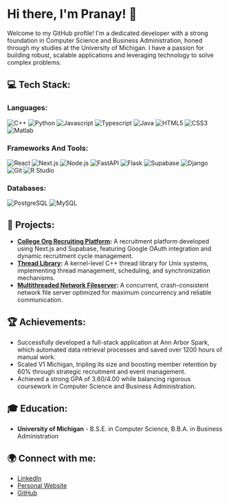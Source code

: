# Hi there, I'm Pranay! 👋

Welcome to my GitHub profile! I'm a dedicated developer with a strong foundation in Computer Science and Business Administration, honed through my studies at the University of Michigan. I have a passion for building robust, scalable applications and leveraging technology to solve complex problems.

## 💻 Tech Stack:

### Languages:
<p align="left">
  <img src="https://img.shields.io/badge/C++-%2300599C.svg?style=for-the-badge&logo=c%2B%2B&logoColor=white" alt="C++">
  <img src="https://img.shields.io/badge/Python-3670A0?style=for-the-badge&logo=python&logoColor=ffdd54" alt="Python">
  <img src="https://img.shields.io/badge/Javascript-%23323330.svg?style=for-the-badge&logo=javascript&logoColor=%23F7DF1E" alt="Javascript">
  <img src="https://img.shields.io/badge/Typescript-%23007ACC.svg?style=for-the-badge&logo=typescript&logoColor=white" alt="Typescript">
  <img src="https://img.shields.io/badge/Java-%23ED8B00.svg?style=for-the-badge&logo=java&logoColor=white" alt="Java">
  <img src="https://img.shields.io/badge/HTML5-%23E34F26.svg?style=for-the-badge&logo=html5&logoColor=white" alt="HTML5">
  <img src="https://img.shields.io/badge/CSS3-%231572B6.svg?style=for-the-badge&logo=css3&logoColor=white" alt="CSS3">
  <img src="https://img.shields.io/badge/Matlab-0076A8?style=for-the-badge&logo=mathworks&logoColor=white" alt="Matlab">
</p>

### Frameworks And Tools:
<p align="left">
  <img src="https://img.shields.io/badge/React-20232A?style=for-the-badge&logo=react&logoColor=61DAFB" alt="React">
  <img src="https://img.shields.io/badge/Next.js-000000?style=for-the-badge&logo=nextdotjs&logoColor=white" alt="Next.js">
  <img src="https://img.shields.io/badge/Node.js-339933?style=for-the-badge&logo=nodedotjs&logoColor=white" alt="Node.js">
  <img src="https://img.shields.io/badge/FastAPI-109989?style=for-the-badge&logo=FASTAPI&logoColor=white" alt="FastAPI">
  <img src="https://img.shields.io/badge/Flask-000000?style=for-the-badge&logo=flask&logoColor=white" alt="Flask">
  <img src="https://img.shields.io/badge/Supabase-3ECF8E?style=for-the-badge&logo=supabase&logoColor=white" alt="Supabase">
  <img src="https://img.shields.io/badge/Django-092E20?style=for-the-badge&logo=django&logoColor=white" alt="Django">
  <img src="https://img.shields.io/badge/Git-E44C30?style=for-the-badge&logo=git&logoColor=white" alt="Git">
  <img src="https://img.shields.io/badge/R%20Studio-75AADB?style=for-the-badge&logo=rstudio&logoColor=white" alt="R Studio">
</p>

### Databases:
<p align="left">
  <img src="https://img.shields.io/badge/PostgreSQL-316192?style=for-the-badge&logo=postgresql&logoColor=white" alt="PostgreSQL">
  <img src="https://img.shields.io/badge/MySQL-4479A1?style=for-the-badge&logo=mysql&logoColor=white" alt="MySQL">
</p>

## 🚀 Projects:
- **[College Org Recruiting Platform](https://github.com/gupranay/college-org-recruiting-platform):** A recruitment platform developed using Next.js and Supabase, featuring Google OAuth integration and dynamic recruitment cycle management.
- **[Thread Library](https://github.com/gupranay/thread-library):** A kernel-level C++ thread library for Unix systems, implementing thread management, scheduling, and synchronization mechanisms.
- **[Multithreaded Network Fileserver](https://github.com/gupranay/multithreaded-network-fileserver):** A concurrent, crash-consistent network file server optimized for maximum concurrency and reliable communication.

## 🏆 Achievements:
- Successfully developed a full-stack application at Ann Arbor Spark, which automated data retrieval processes and saved over 1200 hours of manual work.
- Scaled V1 Michigan, tripling its size and boosting member retention by 60% through strategic recruitment and event management.
- Achieved a strong GPA of 3.60/4.00 while balancing rigorous coursework in Computer Science and Business Administration.

## 🎓 Education:
- **University of Michigan** - B.S.E. in Computer Science, B.B.A. in Business Administration

## 🌍 Connect with me:
- [LinkedIn](https://linkedin.com/in/pranay-gupta1)
- [Personal Website](https://www.pranaygupta.dev)
- [GitHub](https://github.com/gupranay)
